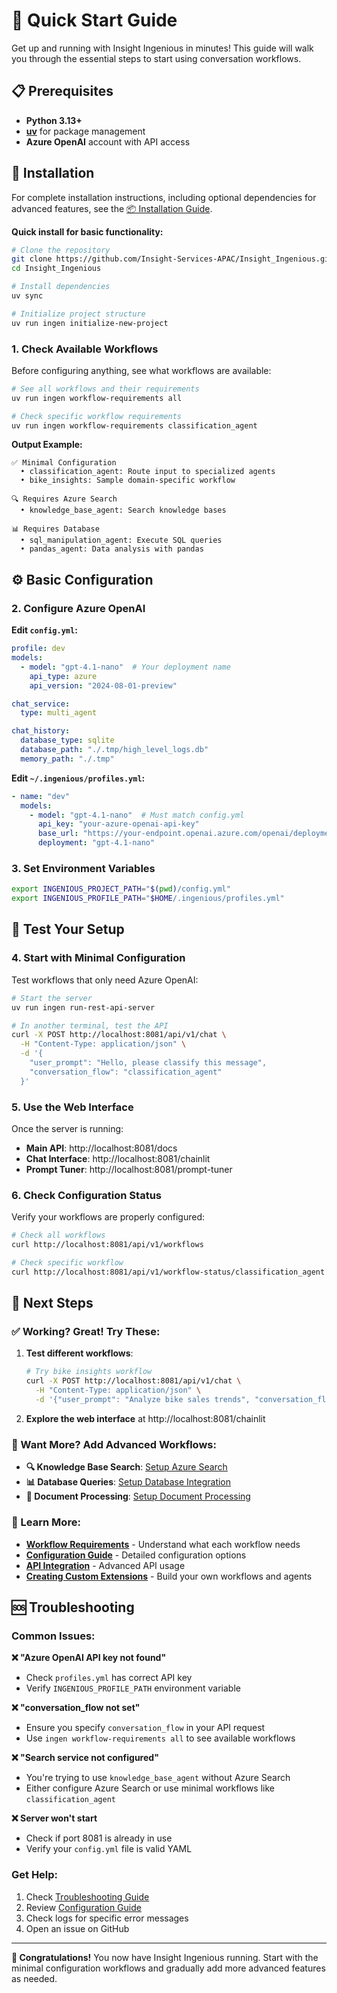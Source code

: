 # 🏁 Quick Start Guide

Get up and running with Insight Ingenious in minutes! This guide will walk you through the essential steps to start using conversation workflows.

## 📋 Prerequisites

- **Python 3.13+**
- **[uv](https://docs.astral.sh/uv/)** for package management
- **Azure OpenAI** account with API access

## 🚀 Installation

For complete installation instructions, including optional dependencies for advanced features, see the [📦 Installation Guide](./installation.md).

**Quick install for basic functionality:**

```bash
# Clone the repository
git clone https://github.com/Insight-Services-APAC/Insight_Ingenious.git
cd Insight_Ingenious

# Install dependencies
uv sync

# Initialize project structure
uv run ingen initialize-new-project
```

### 1. Check Available Workflows

Before configuring anything, see what workflows are available:

```bash
# See all workflows and their requirements
uv run ingen workflow-requirements all

# Check specific workflow requirements
uv run ingen workflow-requirements classification_agent
```

**Output Example:**
```
✅ Minimal Configuration
  • classification_agent: Route input to specialized agents
  • bike_insights: Sample domain-specific workflow

🔍 Requires Azure Search
  • knowledge_base_agent: Search knowledge bases

📊 Requires Database
  • sql_manipulation_agent: Execute SQL queries
  • pandas_agent: Data analysis with pandas
```

## ⚙️ Basic Configuration

### 2. Configure Azure OpenAI

**Edit `config.yml`:**
```yaml
profile: dev
models:
  - model: "gpt-4.1-nano"  # Your deployment name
    api_type: azure
    api_version: "2024-08-01-preview"

chat_service:
  type: multi_agent

chat_history:
  database_type: sqlite
  database_path: "./.tmp/high_level_logs.db"
  memory_path: "./.tmp"
```

**Edit `~/.ingenious/profiles.yml`:**
```yaml
- name: "dev"
  models:
    - model: "gpt-4.1-nano"  # Must match config.yml
      api_key: "your-azure-openai-api-key"
      base_url: "https://your-endpoint.openai.azure.com/openai/deployments/gpt-4.1-nano/chat/completions?api-version=2024-08-01-preview"
      deployment: "gpt-4.1-nano"
```

### 3. Set Environment Variables

```bash
export INGENIOUS_PROJECT_PATH="$(pwd)/config.yml"
export INGENIOUS_PROFILE_PATH="$HOME/.ingenious/profiles.yml"
```

## 🧪 Test Your Setup

### 4. Start with Minimal Configuration

Test workflows that only need Azure OpenAI:

```bash
# Start the server
uv run ingen run-rest-api-server

# In another terminal, test the API
curl -X POST http://localhost:8081/api/v1/chat \
  -H "Content-Type: application/json" \
  -d '{
    "user_prompt": "Hello, please classify this message",
    "conversation_flow": "classification_agent"
  }'
```

### 5. Use the Web Interface

Once the server is running:

- **Main API**: http://localhost:8081/docs
- **Chat Interface**: http://localhost:8081/chainlit
- **Prompt Tuner**: http://localhost:8081/prompt-tuner

### 6. Check Configuration Status

Verify your workflows are properly configured:

```bash
# Check all workflows
curl http://localhost:8081/api/v1/workflows

# Check specific workflow
curl http://localhost:8081/api/v1/workflow-status/classification_agent
```

## 🎯 Next Steps

### ✅ Working? Great! Try These:

1. **Test different workflows**:
   ```bash
   # Try bike insights workflow
   curl -X POST http://localhost:8081/api/v1/chat \
     -H "Content-Type: application/json" \
     -d '{"user_prompt": "Analyze bike sales trends", "conversation_flow": "bike_insights"}'
   ```

2. **Explore the web interface** at http://localhost:8081/chainlit

### 🔧 Want More? Add Advanced Workflows:

- **🔍 Knowledge Base Search**: [Setup Azure Search](../configuration/README.md#azure-search-services)
- **📊 Database Queries**: [Setup Database Integration](../configuration/README.md#database-configuration)
- **📄 Document Processing**: [Setup Document Processing](../guides/document-processing/)

### 📖 Learn More:

- [**Workflow Requirements**](../workflows/README.md) - Understand what each workflow needs
- [**Configuration Guide**](../configuration/README.md) - Detailed configuration options
- [**API Integration**](../guides/api-integration.md) - Advanced API usage
- [**Creating Custom Extensions**](../extensions/README.md) - Build your own workflows and agents

## 🆘 Troubleshooting

### Common Issues:

**❌ "Azure OpenAI API key not found"**
- Check `profiles.yml` has correct API key
- Verify `INGENIOUS_PROFILE_PATH` environment variable

**❌ "conversation_flow not set"**
- Ensure you specify `conversation_flow` in your API request
- Use `ingen workflow-requirements all` to see available workflows

**❌ "Search service not configured"**
- You're trying to use `knowledge_base_agent` without Azure Search
- Either configure Azure Search or use minimal workflows like `classification_agent`

**❌ Server won't start**
- Check if port 8081 is already in use
- Verify your `config.yml` file is valid YAML

### Get Help:

1. Check [Troubleshooting Guide](troubleshooting.md)
2. Review [Configuration Guide](../configuration/README.md)
3. Check logs for specific error messages
4. Open an issue on GitHub

---

**🎉 Congratulations!** You now have Insight Ingenious running. Start with the minimal configuration workflows and gradually add more advanced features as needed.
